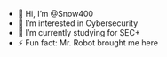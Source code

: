 - 👋 Hi, I’m @Snow400
- 👀 I’m interested in Cybersecurity
- 🌱 I’m currently studying for SEC+
- ⚡ Fun fact: Mr. Robot brought me here 

<!---
Snow400/Snow400 is a ✨ special ✨ repository because its `README.md` (this file) appears on your GitHub profile.
You can click the Preview link to take a look at your changes.
--->
